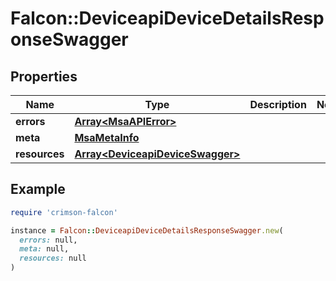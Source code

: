 # Falcon::DeviceapiDeviceDetailsResponseSwagger

## Properties

| Name | Type | Description | Notes |
| ---- | ---- | ----------- | ----- |
| **errors** | [**Array&lt;MsaAPIError&gt;**](MsaAPIError.md) |  |  |
| **meta** | [**MsaMetaInfo**](MsaMetaInfo.md) |  |  |
| **resources** | [**Array&lt;DeviceapiDeviceSwagger&gt;**](DeviceapiDeviceSwagger.md) |  |  |

## Example

```ruby
require 'crimson-falcon'

instance = Falcon::DeviceapiDeviceDetailsResponseSwagger.new(
  errors: null,
  meta: null,
  resources: null
)
```


